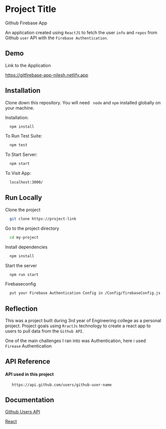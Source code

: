 
# Project Title

Github Firebase App

An application created using ```ReactJS``` to fetch the user ```info``` and ```repos``` from Github ```user``` API with the ```Firebase Authentication```.


## Demo

Link to the Application



https://gitfirebase-app-nilesh.netlify.app
## Installation

Clone down this repository. You will need ``` node``` and ```npm``` installed globally on your machine.


Installation:
```bash
  npm install
```
To Run Test Suite:
```bash
  npm test
```
To Start Server:
```bash
  npm start
```
To Visit App:
```bash
  localhost:3000/
```
## Run Locally

Clone the project

```bash
  git clone https://project-link
```

Go to the project directory

```bash
  cd my-project
```

Install dependencies

```bash
  npm install
```

Start the server

```bash
  npm run start
```
Firebaseconfig
```bash
  put your Firebase Authentication Config in /Config/firebaseConfig.js file
```


## Reflection
This was a  project built during 3rd year of Engineering college as a personal project. Project goals using ```RractJs``` technology to create a react app to  users to pull data from the ```Github API```.

One of the main challenges I ran into was Authentication, here i used ```Firease``` Authentication
## API Reference

#### API used in this project

```http
   https://api.github.com/users/github-user-name
```




## Documentation

[Github Users API](https://docs.github.com/en/rest/reference/users)

[React](https://beta.reactjs.org/)

